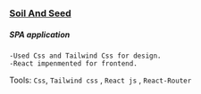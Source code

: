 <h3><a href="https://imrulemon-soil-seed.netlify.app/home" target="_blank" rel="noreferrer"> Soil And Seed </a></h3>

  <h5>SPA application</h5>
  
    -Used Css and Tailwind Css for design.
    -React impenmented for frontend.
    
   Tools: `Css`, `Tailwind css` , `React js` , `React-Router`
